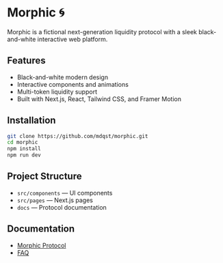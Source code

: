 # Morphic 🌀

Morphic is a fictional next-generation liquidity protocol with a sleek black-and-white interactive web platform.

## Features
- Black-and-white modern design
- Interactive components and animations
- Multi-token liquidity support
- Built with Next.js, React, Tailwind CSS, and Framer Motion

## Installation
```bash
git clone https://github.com/mdqst/morphic.git
cd morphic
npm install
npm run dev
```

## Project Structure
- `src/components` — UI components
- `src/pages` — Next.js pages
- `docs` — Protocol documentation

## Documentation
- [Morphic Protocol](docs/protocol.md)
- [FAQ](docs/faq.md)
